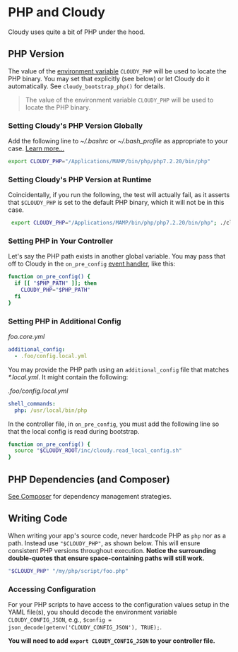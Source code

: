 <!--
id: cloudy_php
tags: usage, php
-->

# PHP and Cloudy

Cloudy uses quite a bit of PHP under the hood.

## PHP Version

The value of the [environment variable](https://www.howtogeek.com/668503/how-to-set-environment-variables-in-bash-on-linux/) `CLOUDY_PHP` will be used to locate the PHP binary. You may set that explicitly (see below) or let Cloudy do it automatically. See `cloudy_bootstrap_php()` for details.

> The value of the environment variable `CLOUDY_PHP` will be used to locate the PHP binary.

### Setting Cloudy's PHP Version Globally

Add the following line to _~/.bashrc_ or _~/.bash\_profile_ as appropriate to your case.  [Learn more...](https://www.howtogeek.com/668503/how-to-set-environment-variables-in-bash-on-linux/)

```bash
export CLOUDY_PHP="/Applications/MAMP/bin/php/php7.2.20/bin/php"
```

### Setting Cloudy's PHP Version at Runtime

Coincidentally, if you run the following, the test will actually fail, as it asserts that `$CLOUDY_PHP` is set to the default PHP binary, which it will not be in this case.

```bash
 export CLOUDY_PHP="/Applications/MAMP/bin/php/php7.2.20/bin/php"; ./cloudy_tools.sh tests
```

### Setting PHP in Your Controller

Let's say the PHP path exists in another global variable.  You may pass that off to Cloudy in the `on_pre_config` [event handler](@events), like this:

```bash
function on_pre_config() {
  if [[ "$PHP_PATH" ]]; then
    CLOUDY_PHP="$PHP_PATH"
  fi
}
```

### Setting PHP in Additional Config

_foo.core.yml_

```yaml
additional_config:
  - .foo/config.local.yml
```

You may provide the PHP path using an `additional_config` file that matches _*.local.yml_. It might contain the following:

_.foo/config.local.yml_

```yaml
shell_commands:
  php: /usr/local/bin/php
```

In the controller file, in `on_pre_config`, you must add the following line so that the local config is read during bootstrap.

```bash
function on_pre_config() {
  source "$CLOUDY_ROOT/inc/cloudy.read_local_config.sh"
}
```

## PHP Dependencies (and Composer)

[See Composer](@composer) for dependency management strategies.

## Writing Code

When writing your app's source code, never hardcode PHP as `php` nor as a path. Instead use `"$CLOUDY_PHP"`, as shown below. This will ensure consistent PHP versions throughout execution. **Notice the surrounding double-quotes that ensure space-containing paths will still work.**

```php
"$CLOUDY_PHP" "/my/php/script/foo.php"
```

### Accessing Configuration

For your PHP scripts to have access to the configuration values setup in the YAML file(s), you should decode the environment variable `CLOUDY_CONFIG_JSON`, e.g., `$config = json_decode(getenv('CLOUDY_CONFIG_JSON'), TRUE);`.

**You will need to add `export CLOUDY_CONFIG_JSON` to your controller file.**




